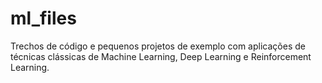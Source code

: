 # ml_files
Trechos de código e pequenos projetos de exemplo com aplicações de técnicas clássicas de Machine Learning, Deep Learning e Reinforcement Learning.
